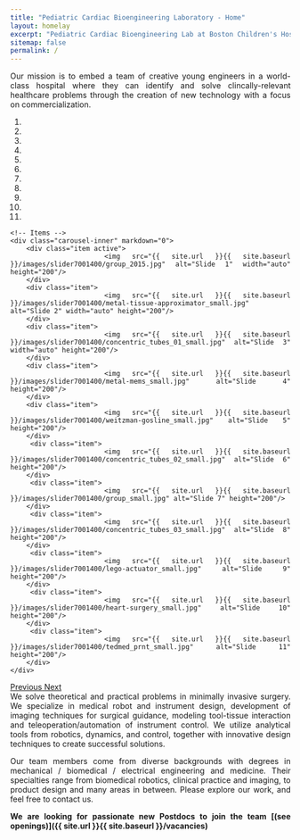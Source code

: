 ```yaml
---
title: "Pediatric Cardiac Bioengineering Laboratory - Home"
layout: homelay
excerpt: "Pediatric Cardiac Bioengineering Lab at Boston Children's Hospital and Harvard Medical School."
sitemap: false
permalink: /
---
```


<div align="justify">Our mission is to embed a team of creative young engineers in a world-class hospital where they can identify and solve clincally-relevant healthcare problems through the creation of new technology with a focus on commercialization.


<div markdown="0" id="carousel" class="carousel slide" data-ride="carousel" data-interval="4000" data-pause="hover" >
    <!-- Menu -->
    <ol class="carousel-indicators">
        <li data-target="#carousel" data-slide-to="0" class="active"></li>
        <li data-target="#carousel" data-slide-to="1"></li>
        <li data-target="#carousel" data-slide-to="2"></li>
        <li data-target="#carousel" data-slide-to="3"></li>
        <li data-target="#carousel" data-slide-to="4"></li>
        <li data-target="#carousel" data-slide-to="5"></li>
        <li data-target="#carousel" data-slide-to="6"></li>
	<li data-target="#carousel" data-slide-to="7"></li>
	<li data-target="#carousel" data-slide-to="8"></li>
	<li data-target="#carousel" data-slide-to="9"></li>
	<li data-target="#carousel" data-slide-to="10"></li>
    </ol>

    <!-- Items -->
    <div class="carousel-inner" markdown="0">
        <div class="item active">
            <img src="{{ site.url }}{{ site.baseurl }}/images/slider7001400/group_2015.jpg" alt="Slide 1" width="auto" height="200"/>
        </div>
        <div class="item">
            <img src="{{ site.url }}{{ site.baseurl }}/images/slider7001400/metal-tissue-approximator_small.jpg" alt="Slide 2" width="auto" height="200"/>
        </div>
        <div class="item">
            <img src="{{ site.url }}{{ site.baseurl }}/images/slider7001400/concentric_tubes_01_small.jpg" alt="Slide 3" width="auto" height="200"/>
        </div>
        <div class="item">
            <img src="{{ site.url }}{{ site.baseurl }}/images/slider7001400/metal-mems_small.jpg" alt="Slide 4" height="200"/>
        </div>
        <div class="item">
            <img src="{{ site.url }}{{ site.baseurl }}/images/slider7001400/weitzman-gosline_small.jpg" alt="Slide 5" height="200"/>
        </div>       
         <div class="item">
            <img src="{{ site.url }}{{ site.baseurl }}/images/slider7001400/concentric_tubes_02_small.jpg" alt="Slide 6" height="200"/>
        </div>
         <div class="item">
            <img src="{{ site.url }}{{ site.baseurl }}/images/slider7001400/group_small.jpg" alt="Slide 7" height="200"/>
        </div>
         <div class="item">
            <img src="{{ site.url }}{{ site.baseurl }}/images/slider7001400/concentric_tubes_03_small.jpg" alt="Slide 8" height="200"/>
        </div>
         <div class="item">
            <img src="{{ site.url }}{{ site.baseurl }}/images/slider7001400/lego-actuator_small.jpg" alt="Slide 9" height="200"/>
        </div>
         <div class="item">
            <img src="{{ site.url }}{{ site.baseurl }}/images/slider7001400/heart-surgery_small.jpg" alt="Slide 10" height="200"/>
        </div>
         <div class="item">
            <img src="{{ site.url }}{{ site.baseurl }}/images/slider7001400/tedmed_prnt_small.jpg" alt="Slide 11" height="200"/>
        </div>	
    </div>
  <a class="left carousel-control" href="#carousel" role="button" data-slide="prev">
    <span class="glyphicon glyphicon-chevron-left" aria-hidden="true"></span>
    <span class="sr-only">Previous</span>
  </a>
  <a class="right carousel-control" href="#carousel" role="button" data-slide="next">
    <span class="glyphicon glyphicon-chevron-right" aria-hidden="true"></span>
    <span class="sr-only">Next</span>
  </a>
</div>
<div align="justify">We solve theoretical and practical problems in minimally invasive surgery. We specialize in medical robot and instrument design, development of imaging techniques for surgical guidance, modeling tool-tissue interaction and teleoperation/automation of instrument control. We utilize analytical tools from robotics, dynamics, and control, together with innovative design techniques to create successful solutions.

Our team members come from diverse backgrounds with degrees in mechanical / biomedical / electrical engineering and medicine. Their specialties range from biomedical robotics, clinical practice and imaging, to product design and many areas in between. Please explore our work, and feel free to contact us.

 **We are  looking for passionate new Postdocs to join the team [(see openings)]({{ site.url }}{{ site.baseurl }}/vacancies)** 
